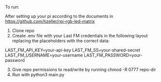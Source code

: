 To run:

After setting up your pi according to the documents in https://github.com/hzeller/rpi-rgb-led-matrix

1. Clone repo
2. Create .env file with your Last FM credentials in the following layout replacing the placeholders with the correct data:

LAST_FM_API_KEY=your-api-key
LAST_FM_SS=your-shared-secret
LAST_FM_USERNAME=your-username
LAST_FM_PASSWORD=your-password

3. Give repo permissions to read/write by running chmod -R 0777 repo-dir
4. Run with python3 main.py